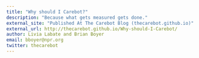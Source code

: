 ```yaml
---
title: "Why should I Carebot?"
description: "Because what gets measured gets done."
external_site: "Published At The Carebot Blog (thecarebot.github.io)"
external_url: http://thecarebot.github.io/Why-should-I-Carebot/
author: Livia Labate and Brian Boyer
email: bboyer@npr.org
twitter: thecarebot
---
```

